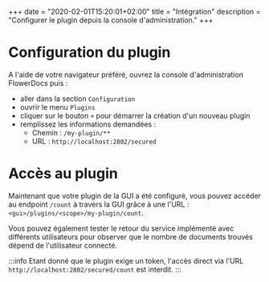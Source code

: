 +++
date = "2020-02-01T15:20:01+02:00"
title = "Intégration"
description = "Configurer le plugin depuis la console d'administration."
+++

# Configuration du plugin

A l'aide de votre navigateur préféré, ouvrez la console d'administration FlowerDocs puis : 

* aller dans la section `Configuration`
* ouvrir le menu `Plugins`
* cliquer sur le bouton `+` pour démarrer la création d'un nouveau plugin
* remplissez les informations demandées : 
    * Chemin : `/my-plugin/**`
    * URL : `http://localhost:2802/secured`


# Accès au plugin

Maintenant que votre plugin de la GUI a été configuré, vous pouvez accéder au endpoint `/count` à travers la GUI grâce à une l'URL : `<gui>/plugins/<scope>/my-plugin/count`.

Vous pouvez également tester le retour du service implémenté avec différents utilisateurs pour observer que le nombre de documents trouvés dépend de l'utilisateur connecté.

:::info
Etant donné que le plugin exige un token, l'accès direct via l'URL `http://localhost:2802/secured/count` est interdit.
:::